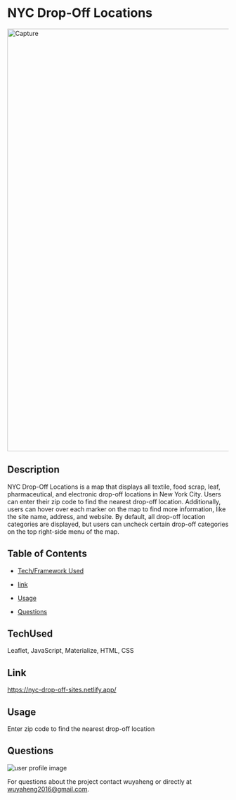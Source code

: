 # NYC Drop-Off Locations

<img width="960" alt="Capture" src="https://user-images.githubusercontent.com/52837649/104829459-0d59b200-5842-11eb-969b-51f29d575184.PNG">

## Description
NYC Drop-Off Locations is a map that displays all textile, food scrap, leaf, pharmaceutical, and electronic drop-off locations in New York City. Users can enter their zip code to find the nearest drop-off location. Additionally, users can hover over each marker on the map to find more information, like the site name, address, and website. By default, all drop-off location categories are displayed, but users can uncheck certain drop-off categories on the top right-side menu of the map.


## Table of Contents

* [Tech/Framework Used](#TechUsed)

* [link](#Link)

* [Usage](#usage) 

* [Questions](#Questions)


## TechUsed
Leaflet, JavaScript, Materialize, HTML, CSS

## Link
https://nyc-drop-off-sites.netlify.app/

## Usage
Enter zip code to find the nearest drop-off location

## Questions
![user profile image](https://avatars.githubusercontent.com/u/52837649?v=4)

For questions about the project contact wuyaheng or directly at wuyaheng2016@gmail.com.


